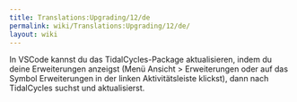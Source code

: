 ```yaml
---
title: Translations:Upgrading/12/de
permalink: wiki/Translations:Upgrading/12/de/
layout: wiki
---
```


In VSCode kannst du das TidalCycles-Package aktualisieren, indem du
deine Erweiterungen anzeigst (Menü Ansicht \> Erweiterungen oder auf das
Symbol Erweiterungen in der linken Aktivitätsleiste klickst), dann nach
TidalCycles suchst und aktualisierst.
